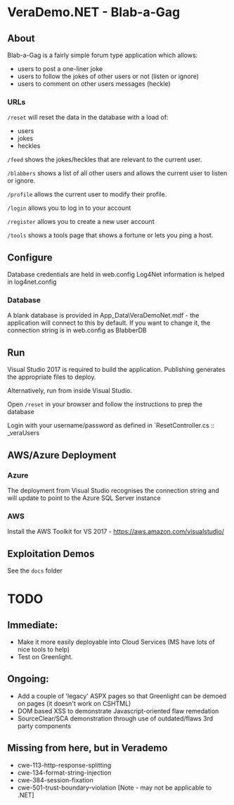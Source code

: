 # VeraDemo.NET - Blab-a-Gag

## About

Blab-a-Gag is a fairly simple forum type application which allows:
 - users to post a one-liner joke
 - users to follow the jokes of other users or not (listen or ignore)
 - users to comment on other users messages (heckle)
 
### URLs

`/reset` will reset the data in the database with a load of:
 - users
 - jokes
 - heckles
  
`/feed` shows the jokes/heckles that are relevant to the current user.

`/blabbers` shows a list of all other users and allows the current user to listen or ignore.

`/profile` allows the current user to modify their profile.

`/login` allows you to log in to your account

`/register` allows you to create a new user account

`/tools` shows a tools page that shows a fortune or lets you ping a host.
   
## Configure

Database credentials are held in web.config
Log4Net information is helped in log4net.config

### Database

A blank database is provided in App_Data\VeraDemoNet.mdf - the application will connect to this by default.
If you want to change it, the connection string is in web.config as BlabberDB
 
## Run

Visual Studio 2017 is required to build the application. Publishing generates the appropriate files to deploy.

Alternatively, run from inside Visual Studio.

Open `/reset` in your browser and follow the instructions to prep the database

Login with your username/password as defined in `ResetController.cs :: _veraUsers

## AWS/Azure Deployment

### Azure
The deployment from Visual Studio recognises the connection string and will update to point to the Azure SQL Server instance

### AWS
Install the AWS Toolkit for VS 2017 - https://aws.amazon.com/visualstudio/


## Exploitation Demos

See the `docs` folder


# TODO


## Immediate:

* Make it more easily deployable into Cloud Services (MS have lots of nice tools to help)
* Test on Greenlight.

## Ongoing:
* Add a couple of 'legacy' ASPX pages so that Greenlight can be demoed on pages (it doesn't work on CSHTML) 
* DOM based XSS to demonstrate Javascript-oriented flaw remedation
* SourceClear/SCA demonstration through use of outdated/flaws 3rd party components

## Missing from here, but in Verademo
* cwe-113-http-response-splitting
* cwe-134-format-string-injection
* cwe-384-session-fixation
* cwe-501-trust-boundary-violation [Note - may not be applicable to .NET]

